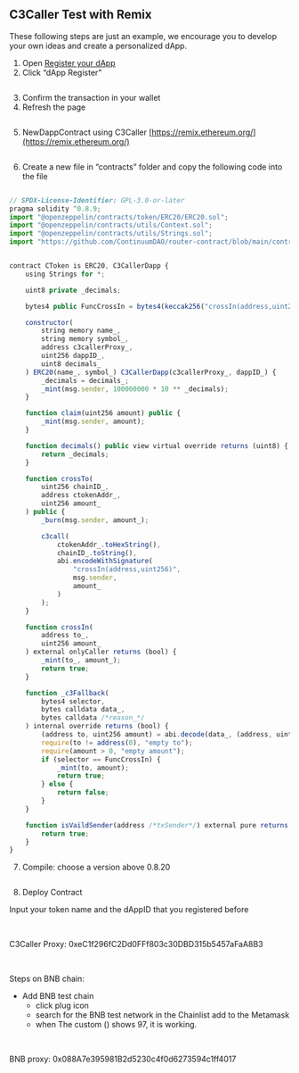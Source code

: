 ## C3Caller Test with Remix

These following steps are just an example, we encourage you to develop your own ideas and create a personalized dApp.

1. Open [Register your dApp](https://c3caller-frontend.pages.dev/dapp)
2. Click “dApp Register”

<img src="/_media/C3CallerTest-1.png"  alt=""/>

3. Confirm the transaction in your wallet
4. Refresh the page

<img src="/_media/C3CallerTest-2.png"  alt=""/>

5. NewDappContract using C3Caller [https://remix.ethereum.org/](https://remix.ethereum.org/)

<img src="/_media/C3CallerTest-3.png"  alt=""/>

6. Create a new file in “contracts” folder and copy the following code into the file

<img src="/_media/C3CallerTest-4.png"  alt=""/>

```javascript
// SPDX-License-Identifier: GPL-3.0-or-later
pragma solidity ^0.8.9;
import "@openzeppelin/contracts/token/ERC20/ERC20.sol";
import "@openzeppelin/contracts/utils/Context.sol";
import "@openzeppelin/contracts/utils/Strings.sol";
import "https://github.com/ContinuumDAO/router-contract/blob/main/contracts/protocol/C3CallerDapp.sol";


contract CToken is ERC20, C3CallerDapp {
    using Strings for *;

    uint8 private _decimals;

    bytes4 public FuncCrossIn = bytes4(keccak256("crossIn(address,uint256)"));

    constructor(
        string memory name_,
        string memory symbol_,
        address c3callerProxy_,
        uint256 dappID_,
        uint8 decimals_
    ) ERC20(name_, symbol_) C3CallerDapp(c3callerProxy_, dappID_) {
        _decimals = decimals_;
        _mint(msg.sender, 100000000 * 10 ** _decimals);
    }

    function claim(uint256 amount) public {
        _mint(msg.sender, amount);
    }

    function decimals() public view virtual override returns (uint8) {
        return _decimals;
    }

    function crossTo(
        uint256 chainID_,
        address ctokenAddr_,
        uint256 amount_
    ) public {
        _burn(msg.sender, amount_);

        c3call(
            ctokenAddr_.toHexString(),
            chainID_.toString(),
            abi.encodeWithSignature(
                "crossIn(address,uint256)",
                msg.sender,
                amount_
            )
        );
    }

    function crossIn(
        address to_,
        uint256 amount_
    ) external onlyCaller returns (bool) {
        _mint(to_, amount_);
        return true;
    }

    function _c3Fallback(
        bytes4 selector,
        bytes calldata data_,
        bytes calldata /*reason_*/
    ) internal override returns (bool) {
        (address to, uint256 amount) = abi.decode(data_, (address, uint256));
        require(to != address(0), "empty to");
        require(amount > 0, "empty amount");
        if (selector == FuncCrossIn) {
            _mint(to, amount);
            return true;
        } else {
            return false;
        }
    }

    function isVaildSender(address /*txSender*/) external pure returns (bool){
        return true;
    }
}
```

7. Compile: choose a version above 0.8.20

<img src="/_media/C3CallerTest-5.png"  alt=""/>

8. Deploy Contract

Input your token name and the dAppID that you registered before

<img src="/_media/C3CallerTest-6.png"  alt=""/>

<img src="/_media/C3CallerTest-7.png"  alt=""/>

C3Caller Proxy: 0xeC1f296fC2Dd0FFf803c30DBD315b5457aFaA8B3

<img src="/_media/C3CallerTest-8.png"  alt=""/>

<img src="/_media/C3CallerTest-9.png"  alt=""/>

Steps on BNB chain:

- Add BNB test chain
    - click plug icon
    - search for the BNB test network in the Chainlist add to the Metamask
    - when The custom () shows 97, it is working.

<img src="/_media/C3CallerTest-10png"  alt=""/>

<img src="/_media/C3CallerTest-11.png"  alt=""/>

<img src="/_media/C3CallerTest-12.png"  alt=""/>

BNB proxy: 0x088A7e395981B2d5230c4f0d6273594c1ff4017

<img src="/_media/C3CallerTest-13.png"  alt=""/>

<img src="/_media/C3CallerTest-14.png"  alt=""/>

<img src="/_media/C3CallerTest-15.png"  alt=""/>
